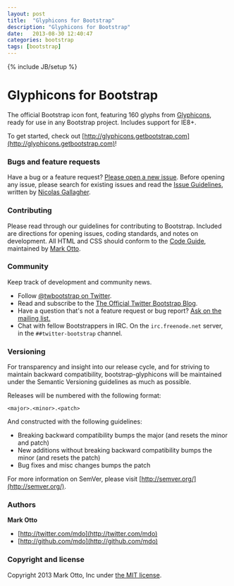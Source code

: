 ```yaml
---
layout: post
title:  "Glyphicons for Bootstrap"
description: "Glyphicons for Bootstrap"
date:   2013-08-30 12:40:47
categories: bootstrap
tags: [bootstrap]
---
```

{% include JB/setup %}

# Glyphicons for Bootstrap

The official Bootstrap icon font, featuring 160 glyphs from [Glyphicons](http://glyphicons.com), ready for use in any Bootstrap project. Includes support for IE8+.

To get started, check out [http://glyphicons.getbootstrap.com](http://glyphicons.getbootstrap.com)!



### Bugs and feature requests

Have a bug or a feature request? [Please open a new issue](https://github.com/twitter/bootstrap/issues). Before opening any issue, please search for existing issues and read the [Issue Guidelines](https://github.com/necolas/issue-guidelines), written by [Nicolas Gallagher](https://github.com/necolas/).



### Contributing

Please read through our guidelines for contributing to Bootstrap. Included are directions for opening issues, coding standards, and notes on development. All HTML and CSS should conform to the [Code Guide](http://github.com/mdo/code-guide), maintained by [Mark Otto](http://github.com/mdo).



### Community

Keep track of development and community news.

* Follow [@twbootstrap on Twitter](http://twitter.com/twbootstrap).
* Read and subscribe to the [The Official Twitter Bootstrap Blog](http://blog.getbootstrap.com).
* Have a question that's not a feature request or bug report? [Ask on the mailing list.](http://groups.google.com/group/twitter-bootstrap)
* Chat with fellow Bootstrappers in IRC. On the `irc.freenode.net` server, in the `##twitter-bootstrap` channel.



### Versioning

For transparency and insight into our release cycle, and for striving to maintain backward compatibility, bootstrap-glyphicons will be maintained under the Semantic Versioning guidelines as much as possible.

Releases will be numbered with the following format:

`<major>.<minor>.<patch>`

And constructed with the following guidelines:

* Breaking backward compatibility bumps the major (and resets the minor and patch)
* New additions without breaking backward compatibility bumps the minor (and resets the patch)
* Bug fixes and misc changes bumps the patch

For more information on SemVer, please visit [http://semver.org/](http://semver.org/).



### Authors

**Mark Otto**

+ [http://twitter.com/mdo](http://twitter.com/mdo)
+ [http://github.com/mdo](http://github.com/mdo)



### Copyright and license

Copyright 2013 Mark Otto, Inc under [the MIT license](LICENSE).

